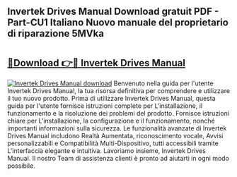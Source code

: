 ## Invertek Drives Manual Download gratuit PDF - Part-CU1 Italiano Nuovo manuale del proprietario di riparazione 5MVka

# <h2><a href="http://dffwli.blite.top/?on=Invertek+Drives+Manual">🔗Download 👉🔴 Invertek Drives Manual</a></h2>

[![Invertek Drives Manual download](https://i.imgur.com/lujVjoI.png)](http://dffwli.blite.top/?on=Invertek+Drives+Manual)
Benvenuto nella guida per l'utente Invertek Drives Manual, la tua risorsa definitiva per comprendere e utilizzare il tuo nuovo prodotto. Prima di utilizzare Invertek Drives Manual, questa guida per l'utente fornisce istruzioni complete per L'installazione, il funzionamento e la risoluzione dei problemi del prodotto. Fornisce istruzioni chiare per L'installazione, la configurazione e il funzionamento, nonché importanti informazioni sulla sicurezza. Le funzionalità avanzate di Invertek Drives Manual includono Realtà Aumentata, riconoscimento vocale, Avvisi personalizzabili e Compatibilità Multi-Dispositivo, tutti accessibili tramite L'interfaccia elegante e intuitiva. Lavoriamo insieme, Invertek Drives Manual. Il nostro Team di assistenza clienti è pronto ad aiutarti in ogni modo possibile.
